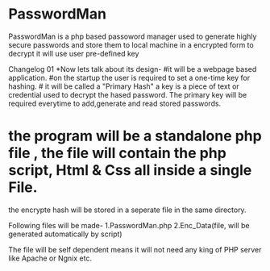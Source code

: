 # PasswordMan
PasswordMan is a php based passoword manager used to generate highly secure passwords and store them to local machine in a encrypted form to decrypt it will use user pre-defined key

Changelog 01
*Now lets talk about its design-
#it will be a webpage based application.
#on the startup the user is required to  set a one-time key for hashing. # it will be called a "Primary Hash"
a key is a piece of text or credential used to decrypt the hased password.
The primary key will be required everytime to add,generate and read stored passwords.

# the program will be a standalone php file , the file will contain the php script, Html & Css all inside a single File.

the encrypte hash will be stored in a seperate file in the same directory.

Following files will be made-
1.PasswordMan.php
2.Enc_Data(file, will be generated automatically by script)

The file will be self dependent means it will not need any king of PHP server like Apache or Ngnix etc.
